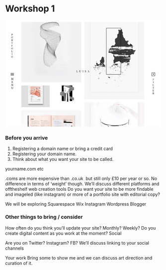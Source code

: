 # Workshop 1 

![](assets/fashion-website.jpg)

### Before you arrive 

1. Registering a domain name or bring a credit card
2. Registering your domain name.
3. Think about what you want your site to be called.

yourname.com etc 

.coms are more expensive than .co.uk ­ but still only £10 per year or so. No difference in terms of ‘weight’ though.
We’ll discuss different platforms and off­the­shelf web creation tools
Do you want your site to be more findable and image­led (like instagram) or more of a portfolio site with editorial copy?


We will be exploring 
Squarespace 
Wix 
Instagram 
Wordpress 
Blogger

### Other things to bring / consider
How often do you think you’ll update your site?
Monthly? Weekly? Do you create digital content as you work at the moment?
Social

Are you on Twitter? Instagram? FB? We’ll discuss linking to your social channels

Your work
Bring some to show me and we can discuss art direction and curation of it.